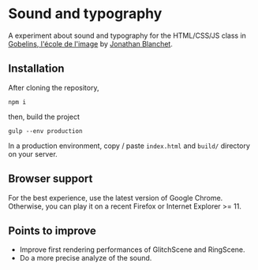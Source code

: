 Sound and typography
====================
A experiment about sound and typography for the HTML/CSS/JS class in [Gobelins, l'école de l'image]() by [Jonathan Blanchet](http://jblanche.fr).

## Installation
After cloning the repository,
```
npm i
```
then, build the project
```
gulp --env production
```
In a production environment, copy / paste `index.html` and `build/` directory on your server.

## Browser support
For the best experience, use the latest version of Google Chrome. Otherwise, you can play it on a recent Firefox or Internet Explorer >= 11.

## Points to improve
- Improve first rendering performances of GlitchScene and RingScene.
- Do a more precise analyze of the sound.